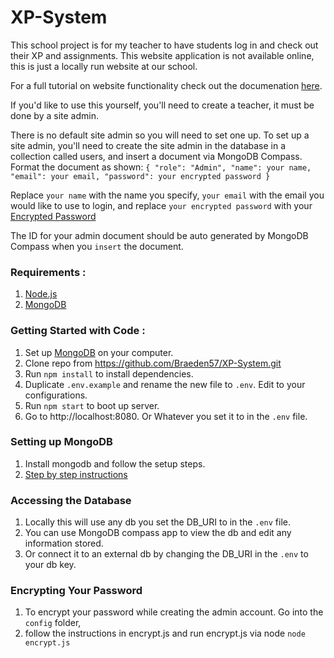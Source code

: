 # XP-System

This school project is for my teacher to have students log in and check out their XP and assignments.
This website application is not available online, this is just a locally run website at our school.

For a full tutorial on website functionality check out the documenation [here](DOCUMENT.md).

If you'd like to use this yourself, you'll need to create a teacher, it must be done by a site admin.

There is no default site admin so you will need to set one up.
To set up a site admin, you'll need to create the site admin in the database in a collection called users,
and insert a document via MongoDB Compass. Format the document as shown:
`{
  "role": "Admin",
  "name": your name,
  "email": your email,
  "password": your encrypted password
 }`

Replace `your name` with the name you specify, `your email` with the email you would like to use to login,
and replace `your encrypted password` with your [Encrypted Password](#Encrypting-Your-Password)

The ID for your admin document should be auto generated by MongoDB Compass when you `insert` the document.

### Requirements :
1.  [Node.js](https://nodejs.org/en/)
1.  [MongoDB](https://docs.mongodb.com/manual/administration/install-community/)

### Getting Started with Code  :
1. Set up [MongoDB](#Setting-up-MongoDB) on your computer.
2. Clone repo from https://github.com/Braeden57/XP-System.git
3. Run `npm install` to install dependencies.
4. Duplicate `.env.example` and rename the new file to `.env`. Edit to your configurations.
1. Run `npm start` to boot up server.
1. Go to http://localhost:8080. Or Whatever you set it to in the `.env` file.

### Setting up MongoDB
1. Install mongodb and follow the setup steps.
1. [Step by step instructions](https://docs.mongodb.com/manual/tutorial/install-mongodb-on-windows)

### Accessing the Database
1. Locally this will use any db you set the DB_URI to in the `.env` file.
1. You can use MongoDB compass app to view the db and edit any information stored.
2. Or connect it to an external db by changing the DB_URI in the `.env` to your db key.

### Encrypting Your Password
1. To encrypt your password while creating the admin account. Go into the `config` folder,
1. follow the instructions in encrypt.js and run encrypt.js via node `node encrypt.js`
